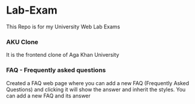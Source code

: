 # Lab-Exam
This Repo is for my University Web Lab Exams

<h3> AKU Clone</h3>
It is the frontend clone of Aga Khan University

<h3> FAQ - Frequently asked questions</h3>
Created a FAQ web page where you can add a new FAQ (Frequently Asked Questions) and clicking it will show the answer and inherit the styles. You can add a new FAQ and its answer
